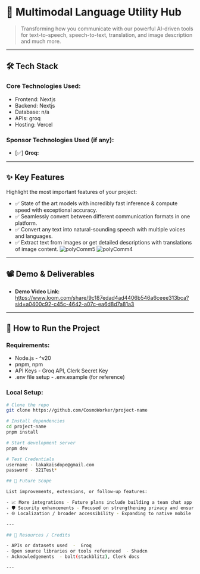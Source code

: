 # 🚀 Multimodal Language Utility Hub

> Transforming how you communicate with our powerful AI-driven tools for text-to-speech, speech-to-text, translation, and image description and much more.

---

## 🛠️ Tech Stack
### Core Technologies Used:
- Frontend: Nextjs
- Backend: Nextjs
- Database: n/a
- APIs: groq
- Hosting: Vercel

### Sponsor Technologies Used (if any):
- [✅] **Groq:**
---

## ✨ Key Features

Highlight the most important features of your project:

- ✅ State of the art models with incredibly fast inference & compute speed with exceptional accuracy.
- ✅ Seamlessly convert between different communication formats in one platform.
- ✅ Convert any text into natural-sounding speech with multiple voices and languages.
- ✅ Extract text from images or get detailed descriptions with translations of image content.
![polyComm5](https://github.com/user-attachments/assets/22e707b3-4d7b-4a22-b2a3-9193c6ea10e3)
![polyComm4](https://github.com/user-attachments/assets/d0324e6f-d59f-4da7-86aa-082c9e7349a6)

---

## 📽️ Demo & Deliverables

- **Demo Video Link:** https://www.loom.com/share/9c187edad4ad4406b546a6ceee313bca?sid=a0400c92-c45c-4642-a07c-ea6d8d7a81a3 

---

## 🧪 How to Run the Project

### Requirements:
- Node.js - ^v20
- pnpm, npm
- API Keys - Groq API, Clerk Secret Key
- .env file setup - .env.example (for reference)

### Local Setup:
```bash
# Clone the repo
git clone https://github.com/CosmoWorker/project-name

# Install dependencies
cd project-name
pnpm install

# Start development server
pnpm dev

# Test Credentials
username - lakakaisdope@gmail.com
password - 321Test*

## 🧬 Future Scope

List improvements, extensions, or follow-up features:

- 📈 More integrations - Future plans include building a team chat app and a one-on-one video chat platform with seamless translation integration and contextual analysis(if any). We also plan to store essential required user data in a database.
- 🛡️ Security enhancements - Focused on strengthening privacy and ensuring that all stored data remains protected against leaks and unauthorized access.
- 🌐 Localization / broader accessibility - Expanding to native mobile applications to make the platform even more accessible to a wider, diverse & global audience.

---

## 📎 Resources / Credits

- APIs or datasets used  -  Groq
- Open source libraries or tools referenced  - Shadcn 
- Acknowledgements  - bolt(stackblitz), Clerk docs

---
